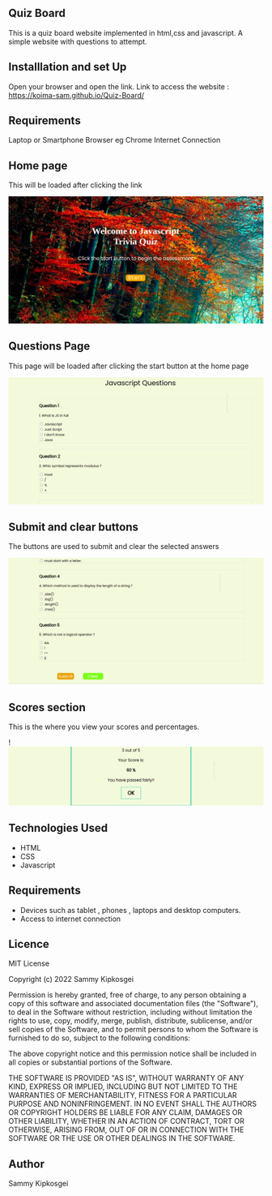 ## Quiz Board

This is a quiz board website implemented in html,css and javascript. A simple website with
questions to attempt.
  
   ## Installlation and set Up
   Open your browser and open the link.
   Link to access the website : https://koima-sam.github.io/Quiz-Board/
   

   ## Requirements
   Laptop or Smartphone
   Browser eg Chrome
   Internet Connection

   
   ## Home page
   This will be loaded after clicking the link

   ![](https://github.com/Koima-Sam/Quiz-Board/blob/main/Assets/images/home.png)
   
   ## Questions Page
   This page will be loaded after clicking the start button at the home page

  ![](https://github.com/Koima-Sam/Quiz-Board/blob/main/Assets/images/quiz.png)


   ## Submit and clear buttons
   The buttons are used to submit and clear the selected answers

   ![](https://github.com/Koima-Sam/Quiz-Board/blob/main/Assets/images/buttons.png)


   ## Scores section
   This is the where you view your scores and percentages.

   !![](https://github.com/Koima-Sam/Quiz-Board/blob/main/Assets/images/score.png)

   ## Technologies Used
   <ul>
  <li>HTML</li>
  <li>CSS</li>
  <li>Javascript</li>
 </ul>
   
   
   ## Requirements
   <ul>
  <li>Devices such as tablet , phones , laptops and desktop computers.</li>
  <li>Access to internet connection</li>
 </ul>

 ## Licence

MIT License

Copyright (c) 2022 Sammy Kipkosgei

Permission is hereby granted, free of charge, to any person obtaining a copy
of this software and associated documentation files (the "Software"), to deal
in the Software without restriction, including without limitation the rights
to use, copy, modify, merge, publish, distribute, sublicense, and/or sell
copies of the Software, and to permit persons to whom the Software is
furnished to do so, subject to the following conditions:

The above copyright notice and this permission notice shall be included in all
copies or substantial portions of the Software.

THE SOFTWARE IS PROVIDED "AS IS", WITHOUT WARRANTY OF ANY KIND, EXPRESS OR
IMPLIED, INCLUDING BUT NOT LIMITED TO THE WARRANTIES OF MERCHANTABILITY,
FITNESS FOR A PARTICULAR PURPOSE AND NONINFRINGEMENT. IN NO EVENT SHALL THE
AUTHORS OR COPYRIGHT HOLDERS BE LIABLE FOR ANY CLAIM, DAMAGES OR OTHER
LIABILITY, WHETHER IN AN ACTION OF CONTRACT, TORT OR OTHERWISE, ARISING FROM,
OUT OF OR IN CONNECTION WITH THE SOFTWARE OR THE USE OR OTHER DEALINGS IN THE
SOFTWARE.
 
   ## Author
  <a  href="https://twitter.com/KoimaSam" style="text-decoration:none;">Sammy Kipkosgei</a>
